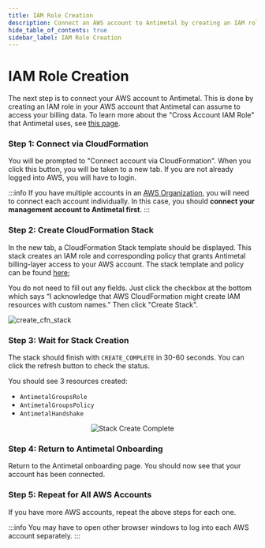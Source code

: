 ```yaml
---
title: IAM Role Creation
description: Connect an AWS account to Antimetal by creating an IAM role.
hide_table_of_contents: true
sidebar_label: IAM Role Creation
---
```


# IAM Role Creation

The next step is to connect your AWS account to Antimetal. This is done by creating an IAM role in your AWS account that Antimetal can assume to access your billing data. To learn more about the "Cross Account IAM Role" that Antimetal uses, see [this page](/security/iam_roles_explained).

### Step 1: Connect via CloudFormation

You will be prompted to "Connect account via CloudFormation". When you click this button, you will be taken to a new tab. If you are not already logged into AWS, you will have to login.

:::info
If you have multiple accounts in an [AWS Organization](https://aws.amazon.com/organizations/), you will need to connect each account individually. In this case, you should **connect your management account to Antimetal first**.
:::

### Step 2: Create CloudFormation Stack

In the new tab, a CloudFormation Stack template should be displayed. This stack creates an IAM role and corresponding policy that grants Antimetal billing-layer access to your AWS account. The stack template and policy can be found [here](https://static.antimetal.com/cloudformation/groups_role_setup.json);

You do not need to fill out any fields. Just click the checkbox at the bottom which says “I acknowledge that AWS CloudFormation might create IAM resources with custom names.” Then click "Create Stack".

![create_cfn_stack](/img/screenshots/create_cfn_stack.gif "create_cfn_stack")

### Step 3: Wait for Stack Creation

The stack should finish with `CREATE_COMPLETE` in 30-60 seconds. You can click the refresh button to check the status.

You should see 3 resources created:

- `AntimetalGroupsRole`
- `AntimetalGroupsPolicy`
- `AntimetalHandshake`

<p align="center">
  <img src="/img/screenshots/cfn_stack_create_complete.png" alt="Stack Create Complete" />
</p>

### Step 4: Return to Antimetal Onboarding

Return to the Antimetal onboarding page. You should now see that your account has been connected.

### Step 5: Repeat for All AWS Accounts

If you have more AWS accounts, repeat the above steps for each one.

:::info
You may have to open other browser windows to log into each AWS account separately.
:::

